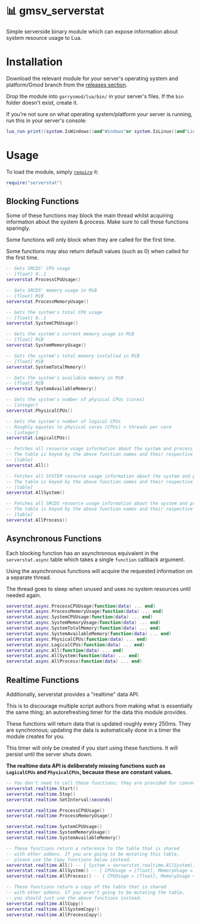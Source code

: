 # 📊 gmsv_serverstat

Simple serverside binary module which can expose information about system resource usage to Lua.

# Installation

Download the relevant module for your server's operating system and platform/Gmod branch from the [releases section](https://github.com/WilliamVenner/gmsv_serverstat/releases).

Drop the module into `garrysmod/lua/bin/` in your server's files. If the `bin` folder doesn't exist, create it.

If you're not sure on what operating system/platform your server is running, run this in your server's console:

```lua
lua_run print((system.IsWindows()and"Windows"or system.IsLinux()and"Linux"or"Unsupported").." "..(jit.arch=="x64"and"x86-64"or"x86"))
```

# Usage

To load the module, simply [`require`](https://wiki.facepunch.com/gmod/Global.require) it:

```lua
require("serverstat")
```

## Blocking Functions

Some of these functions may block the main thread whilst acquiring information about the system & process. Make sure to call these functions sparingly.

Some functions will only block when they are called for the first time.

Some functions may also return default values (such as 0) when called for the first time.

```lua
-- Gets SRCDS' CPU usage
-- [float] 0..1
serverstat.ProcessCPUUsage()

-- Gets SRCDS' memory usage in MiB
-- [float] MiB
serverstat.ProcessMemoryUsage()

-- Gets the system's total CPU usage
-- [float] 0..1
serverstat.SystemCPUUsage()

-- Gets the system's current memory usage in MiB
-- [float] MiB
serverstat.SystemMemoryUsage()

-- Gets the system's total memory installed in MiB
-- [float] MiB
serverstat.SystemTotalMemory()

-- Gets the system's available memory in MiB
-- [float] MiB
serverstat.SystemAvailableMemory()

-- Gets the system's number of physical CPUs (cores)
-- [integer]
serverstat.PhysicalCPUs()

-- Gets the system's number of logical CPUs
-- Roughly equates to physical cores (CPUs) × threads per core
-- [integer]
serverstat.LogicalCPUs()

-- Fetches all resource usage information about the system and process as a table.
-- The table is keyed by the above function names and their respective return data as the value.
-- [table]
serverstat.All()

-- Fetches all SYSTEM resource usage information about the system and process as a table.
-- The table is keyed by the above function names and their respective return data as the value.
-- [table]
serverstat.AllSystem()

-- Fetches all SRCDS resource usage information about the system and process as a table.
-- The table is keyed by the above function names and their respective return data as the value.
-- [table]
serverstat.AllProcess()
```

## Asynchronous Functions

Each blocking function has an asynchronous equivalent in the `serverstat.async` table which takes a single `function` callback argument.

Using the asynchronous functions will acquire the requested information on a separate thread.

The thread goes to sleep when unused and uses no system resources until needed again.

```lua
serverstat.async.ProcessCPUUsage(function(data) ... end)
serverstat.async.ProcessMemoryUsage(function(data) ... end)
serverstat.async.SystemCPUUsage(function(data) ... end)
serverstat.async.SystemMemoryUsage(function(data) ... end)
serverstat.async.SystemTotalMemory(function(data) ... end)
serverstat.async.SystemAvailableMemory(function(data) ... end)
serverstat.async.PhysicalCPUs(function(data) ... end)
serverstat.async.LogicalCPUs(function(data) ... end)
serverstat.async.All(function(data) ... end)
serverstat.async.AllSystem(function(data) ... end)
serverstat.async.AllProcess(function(data) ... end)
```

## Realtime Functions

Additionally, serverstat provides a "realtime" data API.

This is to discourage multiple script authors from making what is essentially the same thing; an autorefreshing timer for the data this module provides.

These functions will return data that is updated roughly every 250ms. They are synchronous; updating the data is automatically done in a timer the module creates for you.

This timer will only be created if you start using these functions. It will persist until the server shuts down.

**The realtime data API is deliberately missing functions such as `LogicalCPUs` and `PhysicalCPUs`, because these are constant values.**

```lua
-- You don't need to call these functions; they are provided for convenience if you want to control the realtime updater timer yourself.
serverstat.realtime.Start()
serverstat.realtime.Stop()
serverstat.realtime.SetInterval(seconds)

serverstat.realtime.ProcessCPUUsage()
serverstat.realtime.ProcessMemoryUsage()

serverstat.realtime.SystemCPUUsage()
serverstat.realtime.SystemMemoryUsage()
serverstat.realtime.SystemAvailableMemory()

-- These functions return a reference to the table that is shared
-- with other addons. If you are going to be mutating this table,
-- please use the Copy functions below instead.
serverstat.realtime.All() -- { System = serverstat.realtime.AllSystem(), Process = serverstat.realtime.AllProcess() }
serverstat.realtime.AllSystem() -- { CPUUsage = [float], MemoryUsage = [float] MIB, AvailableMemory = [float] MiB }
serverstat.realtime.AllProcess() -- { CPUUsage = [float], MemoryUsage = [float] MIB }

-- These functions return a copy of the table that is shared
-- with other addons. If you aren't going to be mutating the table,
-- you should just use the above functions instead.
serverstat.realtime.AllCopy()
serverstat.realtime.AllSystemCopy()
serverstat.realtime.AllProcessCopy()
```
